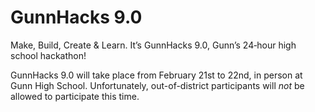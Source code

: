 # GunnHacks 9.0

Make, Build, Create & Learn. It’s GunnHacks 9.0, Gunn’s 24‑hour high school hackathon!

GunnHacks 9.0 will take place from February 21st to 22nd, in person at Gunn High School.
Unfortunately, out-of-district participants will *not* be allowed to participate this time.

<!--
Registration is now open! Register for GunnHacks [here](https://www.gunnhacks.com/register).
-->

